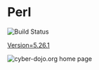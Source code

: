 # Perl

![Build Status](https://travis-ci.org/cyber-dojo-languages/perl.svg?branch=master)

[Version=5.26.1](https://github.com/cyber-dojo-languages/perl/blob/master/check_version.sh)

![cyber-dojo.org home page](https://github.com/cyber-dojo/cyber-dojo/blob/master/shared/home_page_snaphot.png)
